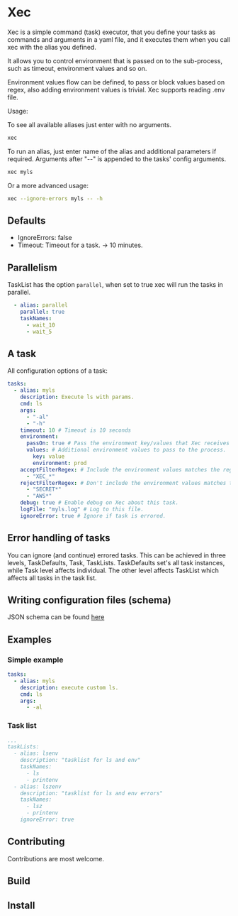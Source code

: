 <!-- vale Microsoft.HeadingAcronyms = NO -->
# Xec

Xec is a simple command (task) executor, that you define your tasks as commands and arguments in a yaml file, and it executes them when you call xec with the alias you defined.

It allows you to control environment that is passed on to the sub-process, such as timeout, environment values and so on.

Environment values flow can be defined, to pass or block values based on regex, also adding environment values is trivial.
Xec supports reading .env file.

Usage:

To see all available aliases just enter with no arguments.

```bash
xec
```

To run an alias, just enter name of the alias and additional parameters if required. Arguments after "--" is appended to the tasks' config arguments.

```bash
xec myls
```

Or a more advanced usage:

```bash
xec --ignore-errors myls -- -h
```

## Defaults

- IgnoreErrors: false
- Timeout: Timeout for a task. -> 10 minutes.

## Parallelism

TaskList has the option `parallel`, when set to true xec will run the tasks in parallel.

```yaml
  - alias: parallel
    parallel: true
    taskNames:
      - wait_10
      - wait_5
```

## A task

All configuration options of a task:

```yaml
tasks:
  - alias: myls
    description: Execute ls with params.
    cmd: ls
    args:
      - "-al"
      - "-h"
    timeout: 10 # Timeout is 10 seconds
    environment:
      passOn: true # Pass the environment key/values that Xec receives to the process or not.
      values: # Additional environment values to pass to the process.
        key: value
        environment: prod
    acceptFilterRegex: # Include the environment values matches the regex.
      - "XEC_*"
    rejectFilterRegex: # Don't include the environment values matches the regex.
      - "SECRET*"
      - "AWS*"
    debug: true # Enable debug on Xec about this task.
    logFile: "myls.log" # Log to this file.
    ignoreError: true # Ignore if task is errored.
```

## Error handling of tasks

You can ignore (and continue) errored tasks. This can be achieved in three levels, TaskDefaults, Task, TaskLists.
TaskDefaults set's all task instances, while Task level affects individual. The other level affects TaskList which affects all tasks in the task list.

## Writing configuration files (schema)

JSON schema can be found [here](https://raw.githubusercontent.com/leventogut/xec/main/schema/xec-tasks-yaml-schema.json)

## Examples

### Simple example

```yaml
tasks:
  - alias: myls
    description: execute custom ls.
    cmd: ls
    args:
      - -al
```

### Task list

```yaml
...
taskLists:
  - alias: lsenv
    description: "tasklist for ls and env"
    taskNames:
      - ls
      - printenv
  - alias: lszenv
    description: "tasklist for ls and env errors"
    taskNames:
      - lsz
      - printenv
    ignoreError: true
```

## Contributing

Contributions are most welcome.

## Build

## Install
